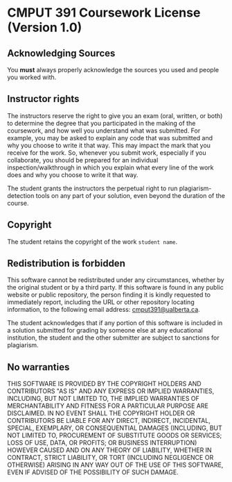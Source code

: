 
# CMPUT 391 Coursework License (Version 1.0)

## Acknowledging Sources

You **must** always properly acknowledge the sources you used and people you worked with.

## Instructor rights

The instructors reserve the right to give you an exam (oral, written, or both) to determine the degree that you participated in the making of the coursework, and how well you understand what was submitted. For example, you may be asked to explain any code that was submitted and why you choose to write it that way. This may impact the mark that you receive for the work. So, whenever you submit work, especially if you collaborate, you should be prepared for an individual inspection/walkthrough in which you explain what every line of the work does and why you choose to write it that way.

The student grants the instructors the perpetual right to run plagiarism-detection tools on any part of your solution, even beyond the duration of the course.

## Copyright

The student retains the copyright of the work `student name`.

## Redistribution is forbidden

This software cannot be redistributed under any circumstances, whether by the original student or by a third party. If this software is found in any public website or public repository, the person finding it is kindly requested to immediately report, including the URL or other repository locating information, to the following email address: [cmput391@ualberta.ca](mailto:cmput391@ualberta.ca).

The student acknowledges that if any portion of this software is included in a solution submitted for grading by someone else at any educational institution, the student and the other submitter are subject to sanctions for plagiarism.

## No warranties

THIS SOFTWARE IS PROVIDED BY THE COPYRIGHT HOLDERS AND CONTRIBUTORS "AS IS" AND ANY EXPRESS OR IMPLIED WARRANTIES, INCLUDING, BUT NOT LIMITED TO, THE IMPLIED WARRANTIES OF MERCHANTABILITY AND FITNESS FOR A PARTICULAR PURPOSE ARE DISCLAIMED. IN NO EVENT SHALL THE COPYRIGHT HOLDER OR CONTRIBUTORS BE LIABLE FOR ANY DIRECT, INDIRECT, INCIDENTAL, SPECIAL, EXEMPLARY, OR CONSEQUENTIAL DAMAGES (INCLUDING, BUT NOT LIMITED TO, PROCUREMENT OF SUBSTITUTE GOODS OR SERVICES; LOSS OF USE, DATA, OR PROFITS; OR BUSINESS INTERRUPTION) HOWEVER CAUSED AND ON ANY THEORY OF LIABILITY, WHETHER IN CONTRACT, STRICT LIABILITY, OR TORT (INCLUDING NEGLIGENCE OR OTHERWISE) ARISING IN ANY WAY OUT OF THE USE OF THIS SOFTWARE, EVEN IF ADVISED OF THE POSSIBILITY OF SUCH DAMAGE.